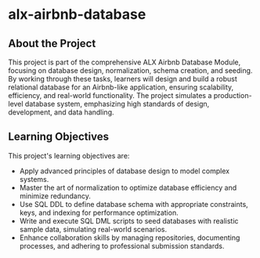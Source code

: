 # alx-airbnb-database

## About the Project

This project is part of the comprehensive ALX Airbnb Database Module, focusing on database design, normalization, schema creation, and seeding. By working through these tasks, learners will design and build a robust relational database for an Airbnb-like application, ensuring scalability, efficiency, and real-world functionality. The project simulates a production-level database system, emphasizing high standards of design, development, and data handling.

## Learning Objectives
This project's learning objectives are:

* Apply advanced principles of database design to model complex systems.
* Master the art of normalization to optimize database efficiency and minimize redundancy.
* Use SQL DDL to define database schema with appropriate constraints, keys, and indexing for performance optimization.
* Write and execute SQL DML scripts to seed databases with realistic sample data, simulating real-world scenarios.
* Enhance collaboration skills by managing repositories, documenting processes, and adhering to professional submission standards.